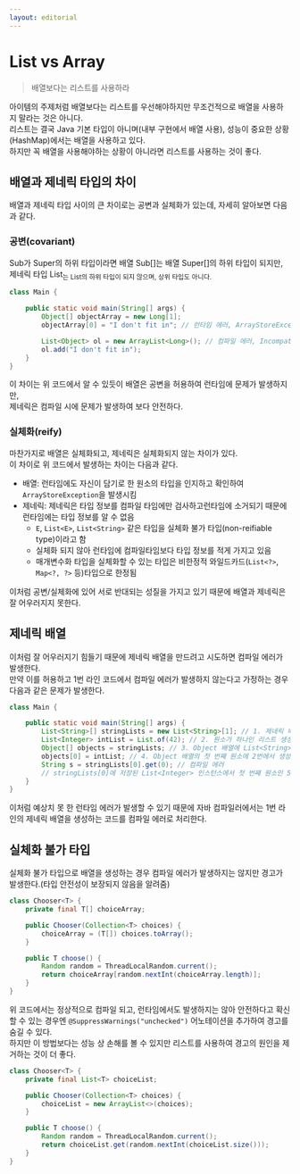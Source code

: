 ```yaml
---
layout: editorial
---
```


# List vs Array

> 배열보다는 리스트를 사용하라

아이템의 주제처럼 배열보다는 리스트를 우선해야하지만 무조건적으로 배열을 사용하지 말라는 것은 아니다.  
리스트는 결국 Java 기본 타입이 아니며(내부 구현에서 배열 사용), 성능이 중요한 상황(HashMap)에서는 배열을 사용하고 있다.  
하지만 꼭 배열을 사용해야하는 상황이 아니라면 리스트를 사용하는 것이 좋다.

## 배열과 제네릭 타입의 차이

배열과 제네릭 타입 사이의 큰 차이로는 공변과 실체화가 있는데, 자세히 알아보면 다음과 같다.

### 공변(covariant)

Sub가 Super의 하위 타입이라면 배열 Sub[]는 배열 Super[]의 하위 타입이 되지만,  
제네릭 타입 List<Sub>는 List<Super>의 하위 타입이 되지 않으며, 상위 타입도 아니다.

```java
class Main {

    public static void main(String[] args) {
        Object[] objectArray = new Long[1];
        objectArray[0] = "I don't fit in"; // 런타임 에러, ArrayStoreException

        List<Object> ol = new ArrayList<Long>(); // 컴파일 에러, Incompatible types
        ol.add("I don't fit in");
    }
}
```

이 차이는 위 코드에서 알 수 있듯이 배열은 공변을 허용하여 런타임에 문제가 발생하지만,  
제네릭은 컴파일 시에 문제가 발생하여 보다 안전하다.

### 실체화(reify)

마찬가지로 배열은 실체화되고, 제네릭은 실체화되지 않는 차이가 있다.  
이 차이로 위 코드에서 발생하는 차이는 다음과 같다.

- 배열: 런타임에도 자신이 담기로 한 원소의 타입을 인지하고 확인하여 `ArrayStoreException`을 발생시킴
- 제네릭: 제네릭은 타입 정보를 컴파일 타임에만 검사하고런타임에 소거되기 때문에 런타임에는 타입 정보를 알 수 없음
    - `E`, `List<E>`, `List<String>` 같은 타입을 실체화 불가 타입(non-reifiable type)이라고 함
    - 실체화 되지 않아 런타임에 컴파일타임보다 타입 정보를 적게 가지고 있음
    - 매개변수화 타입을 실체화할 수 있는 타입은 비한정적 와일드카드(`List<?>`, `Map<?, ?>` 등)타입으로 한정됨

이처럼 공변/실체화에 있어 서로 반대되는 성질을 가지고 있기 때문에 배열과 제네릭은 잘 어우러지지 못한다.

## 제네릭 배열

이처럼 잘 어우러지기 힘들기 때문에 제네릭 배열을 만드려고 시도하면 컴파일 에러가 발생한다.  
만약 이를 허용하고 1번 라인 코드에서 컴파일 에러가 발생하지 않는다고 가정하는 경우 다음과 같은 문제가 발생한다.

```java
class Main {

    public static void main(String[] args) {
        List<String>[] stringLists = new List<String>[1]; // 1. 제네릭 배열 생성
        List<Integer> intList = List.of(42); // 2. 원소가 하나인 리스트 생성
        Object[] objects = stringLists; // 3. Object 배열에 List<String> 배열을 대입(배열은 공변이기 때문에 가능)
        objects[0] = intList; // 4. Object 배열의 첫 번째 원소에 2번에서 생성한 intList를 대입(런타임에서 List<Integer> -> List raw type으로 변환되어 가능)
        String s = stringLists[0].get(0); // 컴파일 에러
        // stringLists[0]에 저장된 List<Integer> 인스턴스에서 첫 번째 원소인 5는 Integer이기 때문에 String으로 형변환할 수 없음
    }
}
```

이처럼 예상치 못 한 런타임 에러가 발생할 수 있기 때문에 자바 컴파일러에서는 1번 라인의 제네릭 배열을 생성하는 코드를 컴파일 에러로 처리한다.

## 실체화 불가 타입

실체화 불가 타입으로 배열을 생성하는 경우 컴파일 에러가 발생하지는 않지만 경고가 발생한다.(타입 안전성이 보장되지 않음을 알려줌)

```java
class Chooser<T> {
    private final T[] choiceArray;

    public Chooser(Collection<T> choices) {
        choiceArray = (T[]) choices.toArray();
    }

    public T choose() {
        Random random = ThreadLocalRandom.current();
        return choiceArray[random.nextInt(choiceArray.length)];
    }
}
```

위 코드에서는 정상적으로 컴파일 되고, 런타임에서도 발생하지는 않아 안전하다고 확신할 수 있는 경우엔 `@SuppressWarnings("unchecked")` 어노테이션을 추가하여 경고를 숨길 수 있다.  
하지만 이 방법보다는 성능 상 손해를 볼 수 있지만 리스트를 사용하여 경고의 원인을 제거하는 것이 더 좋다.

```java
class Chooser<T> {
    private final List<T> choiceList;

    public Chooser(Collection<T> choices) {
        choiceList = new ArrayList<>(choices);
    }

    public T choose() {
        Random random = ThreadLocalRandom.current();
        return choiceList.get(random.nextInt(choiceList.size()));
    }
}
```
